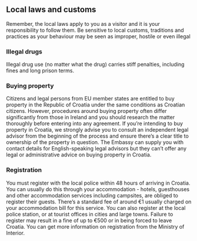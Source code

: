## Local laws and customs

Remember, the local laws apply to you as a visitor and it is your responsibility to follow them. Be sensitive to local customs, traditions and practices as your behaviour may be seen as improper, hostile or even illegal

### **Illegal drugs**

Illegal drug use (no matter what the drug) carries stiff penalties, including fines and long prison terms.

### **Buying property**

Citizens and legal persons from EU member states are entitled to buy property in the Republic of Croatia under the same conditions as Croatian citizens. However, procedures around buying property often differ significantly from those in Ireland and you should research the matter thoroughly before entering into any agreement. If you’re intending to buy property in Croatia, we strongly advise you to consult an independent legal advisor from the beginning of the process and ensure there’s a clear title to ownership of the property in question. The Embassy can supply you with contact details for English-speaking legal advisors but they can’t offer any legal or administrative advice on buying property in Croatia.

### **Registration**

You must register with the local police within 48 hours of arriving in Croatia. You can usually do this through your accommodation - hotels, guesthouses and other accommodation services including campsites, are obliged to register their guests. There’s a standard fee of around €1 usually charged on your accommodation bill for this service. You can also register at the local police station, or at tourist offices in cities and large towns. Failure to register may result in a fine of up to €500 or in being forced to leave Croatia. You can get more information on registration from the Ministry of Interior.